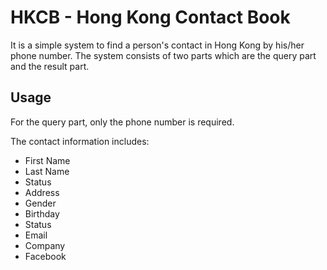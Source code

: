 # HKCB - Hong Kong Contact Book
 
It is a simple system to find a person's contact in Hong Kong by his/her phone number. The system consists of two parts which are the query part and the result part.
 
## Usage
 
For the query part, only the phone number is required.
 
The contact information includes:
 
- First Name
- Last Name
- Status
- Address
- Gender
- Birthday
- Status
- Email
- Company
- Facebook
 

